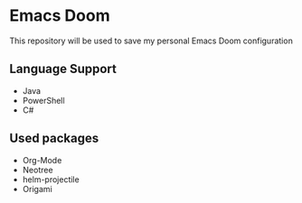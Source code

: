 # Emacs Doom
This repository will be used to save my personal Emacs Doom configuration

## Language Support
- Java
- PowerShell
- C#

## Used packages
- Org-Mode
- Neotree
- helm-projectile
- Origami
